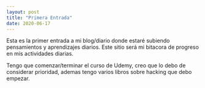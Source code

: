```yaml
---
layout: post
title: "Primera Entrada"
date: 2020-06-17
---
```

Esta es la primer entrada a mi blog/diario donde estaré subiendo pensamientos y aprendizajes diarios. Este sitio será mi bitacora de progreso en mis actividades diarias.

Tengo que comenzar/terminar el curso de Udemy, creo que lo debo de considerar prioridad, ademas tengo varios libros sobre hacking que debo empezar.
